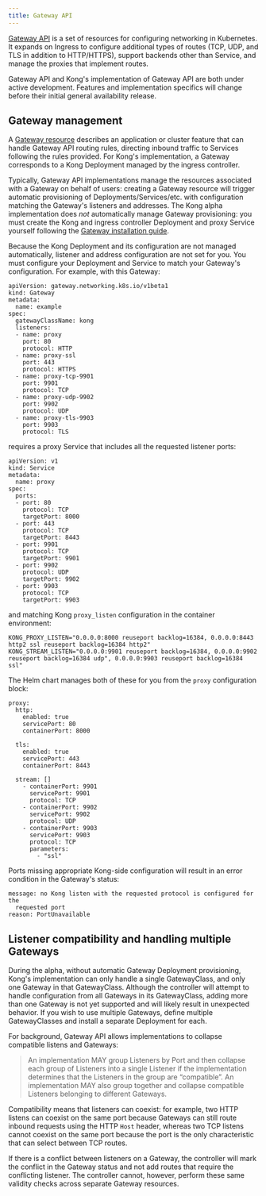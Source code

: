 ```yaml
---
title: Gateway API
---
```


[Gateway API](https://gateway-api.sigs.k8s.io/) is a set of resources for
configuring networking in Kubernetes. It expands on Ingress to configure
additional types of routes (TCP, UDP, and TLS in addition to HTTP/HTTPS),
support backends other than Service, and manage the proxies that implement
routes.

Gateway API and Kong's implementation of Gateway API are both under active
development. Features and implementation specifics will change before their
initial general availability release.

## Gateway management

A [Gateway resource](https://gateway-api.sigs.k8s.io/concepts/api-overview/#gateway)
describes an application or cluster feature that can handle Gateway API routing
rules, directing inbound traffic to Services following the rules provided. For
Kong's implementation, a Gateway corresponds to a Kong Deployment managed by
the ingress controller.

Typically, Gateway API implementations manage the resources associated with a
Gateway on behalf of users: creating a Gateway resource will trigger automatic
provisioning of Deployments/Services/etc. with configuration matching the
Gateway's listeners and addresses. The Kong alpha implementation does _not_
automatically manage Gateway provisioning: you must create the Kong and ingress
controller Deployment and proxy Service yourself following the [Gateway installation guide](/kubernetes-ingress-controller/{{page.kong_version}}/guides/using-gateway-api).

Because the Kong Deployment and its configuration are not managed
automatically, listener and address configuration are not set for you. You must
configure your Deployment and Service to match your Gateway's configuration.
For example, with this Gateway:

```
apiVersion: gateway.networking.k8s.io/v1beta1
kind: Gateway
metadata:
  name: example
spec:
  gatewayClassName: kong
  listeners:
  - name: proxy
    port: 80
    protocol: HTTP
  - name: proxy-ssl
    port: 443
    protocol: HTTPS
  - name: proxy-tcp-9901
    port: 9901
    protocol: TCP
  - name: proxy-udp-9902
    port: 9902
    protocol: UDP
  - name: proxy-tls-9903
    port: 9903
    protocol: TLS
```
requires a proxy Service that includes all the requested listener ports:

```
apiVersion: v1
kind: Service
metadata:
  name: proxy
spec:
  ports:
  - port: 80
    protocol: TCP
    targetPort: 8000
  - port: 443
    protocol: TCP
    targetPort: 8443
  - port: 9901
    protocol: TCP
    targetPort: 9901
  - port: 9902
    protocol: UDP
    targetPort: 9902
  - port: 9903
    protocol: TCP
    targetPort: 9903
```
and matching Kong `proxy_listen` configuration in the container environment:

```
KONG_PROXY_LISTEN="0.0.0.0:8000 reuseport backlog=16384, 0.0.0.0:8443 http2 ssl reuseport backlog=16384 http2"
KONG_STREAM_LISTEN="0.0.0.0:9901 reuseport backlog=16384, 0.0.0.0:9902 reuseport backlog=16384 udp", 0.0.0.0:9903 reuseport backlog=16384 ssl"
```
The Helm chart manages both of these for you from the `proxy` configuration
block:

```
proxy:
  http:
    enabled: true
    servicePort: 80
    containerPort: 8000

  tls:
    enabled: true
    servicePort: 443
    containerPort: 8443

  stream: []
    - containerPort: 9901
      servicePort: 9901
      protocol: TCP
    - containerPort: 9902
      servicePort: 9902
      protocol: UDP
    - containerPort: 9903
      servicePort: 9903
      protocol: TCP
      parameters:
        - "ssl"
```
Ports missing appropriate Kong-side configuration will result in an error
condition in the Gateway's status:

```
message: no Kong listen with the requested protocol is configured for the
  requested port
reason: PortUnavailable
```

## Listener compatibility and handling multiple Gateways

During the alpha, without automatic Gateway Deployment provisioning, Kong's
implementation can only handle a single GatewayClass, and only one Gateway in
that GatewayClass. Although the controller will attempt to handle configuration
from all Gateways in its GatewayClass, adding more than one Gateway is not yet
supported and will likely result in unexpected behavior. If you wish to use
multiple Gateways, define multiple GatewayClasses and install a separate
Deployment for each.

For background, Gateway API allows implementations to collapse compatible
listens and Gateways:

> An implementation MAY group Listeners by Port and then collapse each group of
> Listeners into a single Listener if the implementation determines that the
> Listeners in the group are “compatible”. An implementation MAY also group
> together and collapse compatible Listeners belonging to different Gateways.

Compatibility means that listeners can coexist: for example, two HTTP listens
can coexist on the same port because Gateways can still route inbound requests
using the HTTP `Host` header, whereas two TCP listens cannot coexist on the
same port because the port is the only characteristic that can select between
TCP routes.

If there is a conflict between listeners on a Gateway, the controller will mark
the conflict in the Gateway status and not add routes that require the
conflicting listener. The controller cannot, however, perform these same
validity checks across separate Gateway resources.
